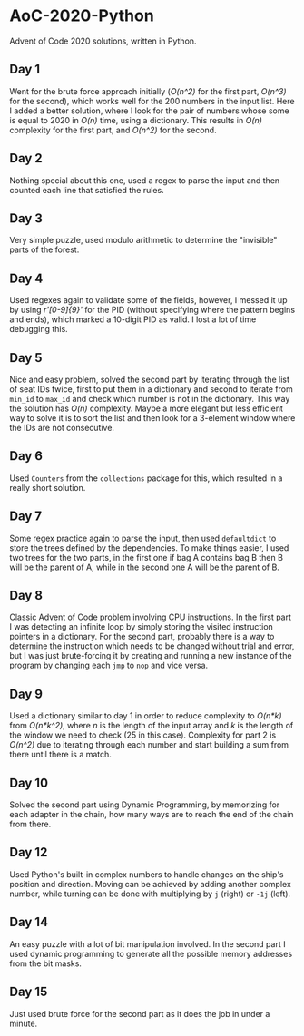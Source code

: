 # AoC-2020-Python
Advent of Code 2020 solutions, written in Python.

## Day 1
Went for the brute force approach initially (_O(n^2)_ for the first part, _O(n^3)_ for the second), which works well for the 200 numbers in the input list. Here I added a better solution, where I look for the pair of numbers whose some is equal to 2020 in _O(n)_ time, using a dictionary. This results in _O(n)_ complexity for the first part, and _O(n^2)_ for the second.

## Day 2
Nothing special about this one, used a regex to parse the input and then counted each line that satisfied the rules.

## Day 3
Very simple puzzle, used modulo arithmetic to determine the "invisible" parts of the forest.

## Day 4
Used regexes again to validate some of the fields, however, I messed it up by using _r'[0-9]{9}'_ for the PID (without specifying where the pattern begins and ends), which marked a 10-digit PID as valid. I lost a lot of time debugging this.

## Day 5
Nice and easy problem, solved the second part by iterating through the list of seat IDs twice, first to put them in a dictionary and second to iterate from `min_id` to `max_id` and check which number is not in the dictionary. This way the solution has _O(n)_ complexity. Maybe a more elegant but less efficient way to solve it is to sort the list and then look for a 3-element window where the IDs are not consecutive.

## Day 6
Used `Counters` from the `collections` package for this, which resulted in a really short solution.

## Day 7
Some regex practice again to parse the input, then used `defaultdict` to store the trees defined by the dependencies. To make things easier, I used two trees for the two parts, in the first one if bag A contains bag B then B will be the parent of A, while in the second one A will be the parent of B.

## Day 8
Classic Advent of Code problem involving CPU instructions. In the first part I was detecting an infinite loop by simply storing the visited instruction pointers in a dictionary. For the second part, probably there is a way to determine the instruction which needs to be changed without trial and error, but I was just brute-forcing it by creating and running a new instance of the program by changing each `jmp` to `nop` and vice versa.

## Day 9
Used a dictionary similar to day 1 in order to reduce complexity to _O(n*k)_ from _O(n*k^2)_, where _n_ is the length of the input array and _k_ is the length of the window we need to check (25 in this case). Complexity for part 2 is _O(n^2)_ due to iterating through each number and start building a sum from there until there is a match.

## Day 10
Solved the second part using Dynamic Programming, by memorizing for each adapter in the chain, how many ways are to reach the end of the chain from there.

## Day 12
Used Python's built-in complex numbers to handle changes on the ship's position and direction. Moving can be achieved by adding another complex number, while turning can be done with multiplying by `j` (right) or `-1j` (left).

## Day 14
An easy puzzle with a lot of bit manipulation involved. In the second part I used dynamic programming to generate all the possible memory addresses from the bit masks.

## Day 15
Just used brute force for the second part as it does the job in under a minute.
